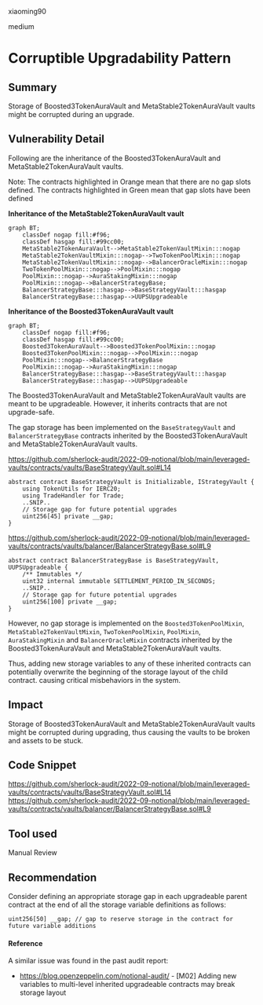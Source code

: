 xiaoming90

medium

# Corruptible Upgradability Pattern

## Summary

Storage of Boosted3TokenAuraVault and MetaStable2TokenAuraVault vaults might be corrupted during an upgrade.

## Vulnerability Detail

Following are the inheritance of the Boosted3TokenAuraVault and MetaStable2TokenAuraVault vaults.

Note: The contracts highlighted in Orange mean that there are no gap slots defined. The contracts highlighted in Green mean that gap slots have been defined

**Inheritance of the MetaStable2TokenAuraVault vault**



```mermaid
graph BT;
	classDef nogap fill:#f96;
	classDef hasgap fill:#99cc00;
    MetaStable2TokenAuraVault-->MetaStable2TokenVaultMixin:::nogap
    MetaStable2TokenVaultMixin:::nogap-->TwoTokenPoolMixin:::nogap
    MetaStable2TokenVaultMixin:::nogap-->BalancerOracleMixin:::nogap
    TwoTokenPoolMixin:::nogap-->PoolMixin:::nogap
    PoolMixin:::nogap-->AuraStakingMixin:::nogap
    PoolMixin:::nogap-->BalancerStrategyBase;
    BalancerStrategyBase:::hasgap-->BaseStrategyVault:::hasgap
    BalancerStrategyBase:::hasgap-->UUPSUpgradeable
```

**Inheritance of the Boosted3TokenAuraVault vault**

```mermaid
graph BT;
	classDef nogap fill:#f96;
	classDef hasgap fill:#99cc00;
    Boosted3TokenAuraVault-->Boosted3TokenPoolMixin:::nogap
    Boosted3TokenPoolMixin:::nogap-->PoolMixin:::nogap
    PoolMixin:::nogap-->BalancerStrategyBase
    PoolMixin:::nogap-->AuraStakingMixin:::nogap
    BalancerStrategyBase:::hasgap-->BaseStrategyVault:::hasgap
    BalancerStrategyBase:::hasgap-->UUPSUpgradeable
```

The Boosted3TokenAuraVault and MetaStable2TokenAuraVault vaults are meant to be upgradeable. However, it inherits contracts that are not upgrade-safe. 

The gap storage has been implemented on the `BaseStrategyVault` and `BalancerStrategyBase` contracts inherited by the Boosted3TokenAuraVault and MetaStable2TokenAuraVault vaults.

https://github.com/sherlock-audit/2022-09-notional/blob/main/leveraged-vaults/contracts/vaults/BaseStrategyVault.sol#L14

```solidity
abstract contract BaseStrategyVault is Initializable, IStrategyVault {
    using TokenUtils for IERC20;
    using TradeHandler for Trade;
    ..SNIP..
    // Storage gap for future potential upgrades
    uint256[45] private __gap;
}
```

https://github.com/sherlock-audit/2022-09-notional/blob/main/leveraged-vaults/contracts/vaults/balancer/BalancerStrategyBase.sol#L9

```solidity
abstract contract BalancerStrategyBase is BaseStrategyVault, UUPSUpgradeable {
    /** Immutables */
    uint32 internal immutable SETTLEMENT_PERIOD_IN_SECONDS;
    ..SNIP..
    // Storage gap for future potential upgrades
    uint256[100] private __gap;
}
```

However, no gap storage is implemented on the `Boosted3TokenPoolMixin`, `MetaStable2TokenVaultMixin`, `TwoTokenPoolMixin`, `PoolMixin`, `AuraStakingMixin` and `BalancerOracleMixin` contracts inherited by the Boosted3TokenAuraVault and MetaStable2TokenAuraVault vaults. 

Thus, adding new storage variables to any of these inherited contracts can potentially overwrite the beginning of the storage layout of the child contract. causing critical misbehaviors in the system.

## Impact

Storage of Boosted3TokenAuraVault and MetaStable2TokenAuraVault vaults might be corrupted during upgrading, thus causing the vaults to be broken and assets to be stuck.

## Code Snippet

https://github.com/sherlock-audit/2022-09-notional/blob/main/leveraged-vaults/contracts/vaults/BaseStrategyVault.sol#L14
https://github.com/sherlock-audit/2022-09-notional/blob/main/leveraged-vaults/contracts/vaults/balancer/BalancerStrategyBase.sol#L9

## Tool used

Manual Review

## Recommendation

Consider defining an appropriate storage gap in each upgradeable parent contract at the end of all the storage variable definitions as follows:

```solidity
uint256[50] __gap; // gap to reserve storage in the contract for future variable additions
```

#### Reference

A similar issue was found in the past audit report:

- https://blog.openzeppelin.com/notional-audit/ - [M02] Adding new variables to multi-level inherited upgradeable contracts may break storage layout